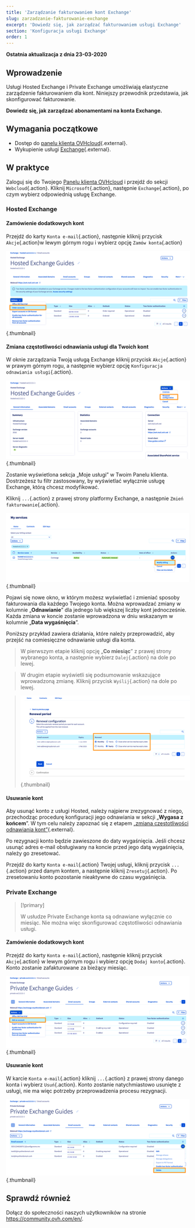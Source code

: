 ```yaml
---
title: 'Zarządzanie fakturowaniem kont Exchange'
slug: zarzadzanie-fakturowanie-exchange
excerpt: 'Dowiedz się, jak zarządzać fakturowaniem usługi Exchange'
section: 'Konfiguracja usługi Exchange'
order: 1
---
```



**Ostatnia aktualizacja z dnia 23-03-2020**

## Wprowadzenie

Usługi Hosted Exchange i Private Exchange umożliwiają elastyczne zarządzenie fakturowaniem dla kont. Niniejszy przewodnik przedstawia, jak skonfigurować fakturowanie.


**Dowiedz się, jak zarządzać abonamentami na konta Exchange.**

## Wymagania początkowe

- Dostęp do [panelu klienta OVHcloud](https://www.ovh.com/auth/?action=gotomanager&from=https://www.ovh.pl/&ovhSubsidiary=pl){.external}.
- Wykupienie usługi [Exchange](https://www.ovhcloud.com/pl/emails/hosted-exchange/){.external}.

## W praktyce

Zaloguj się do Twojego [Panelu klienta OVHcloud](https://www.ovh.com/auth/?action=gotomanager&from=https://www.ovh.pl/&ovhSubsidiary=pl) i przejdź do sekcji `Webcloud`{.action}. Kliknij `Microsoft`{.action}, następnie `Exchange`{.action}, po czym wybierz odpowiednią usługę Exchange.

### Hosted Exchange 

#### Zamówienie dodatkowych kont

Przejdź do karty `Konta e-mail`{.action}, następnie kliknij przycisk `Akcje`{.action}w lewym górnym rogu i wybierz opcję `Zamów konta`{.action}

![billing_exchange](images/billing-exchange-00.png){.thumbnail}


#### Zmiana częstotliwości odnawiania usługi dla Twoich kont

W oknie zarządzania Twoją usługą Exchange kliknij przycisk `Akcje`{.action} w prawym górnym rogu, a następnie wybierz opcję `Konfiguracja odnawiania usługi`{.action}. 

![billing_exchange](images/billing-exchange-01.png){.thumbnail}

Zostanie wyświetlona sekcja „Moje usługi” w Twoim Panelu klienta. Dostrzeżesz tu filtr zastosowany, by wyświetlać wyłącznie usługę Exchange, którą chcesz modyfikować.

Kliknij `...`{.action} z prawej strony platformy Exchange, a następnie `Zmień fakturowanie`{.action}.

![billing_exchange](images/billing-exchange-02.png){.thumbnail}

Pojawi się nowe okno, w którym możesz wyświetlać i zmieniać sposoby fakturowania dla każdego Twojego konta. Można wprowadzać zmiany w kolumnie „**Odnawianie**” dla jednego lub większej liczby kont jednocześnie. Każda zmiana w koncie zostanie wprowadzona w dniu wskazanym w kolumnie „**Data wygaśnięcia**”. 

Poniższy przykład zawiera działania, które należy przeprowadzić, aby przejść na comiesięczne odnawianie usługi dla konta.

> W pierwszym etapie kliknij opcję „**Co miesiąc**” z prawej strony wybranego konta, a następnie wybierz `Dalej`{.action} na dole po lewej.

> W drugim etapie wyświetli się podsumowanie wskazujące wprowadzoną zmianę. Kliknij przycisk `Wyślij`{.action} na dole po lewej.

> ![billing_exchange](images/billing-exchange-03.png){.thumbnail}

#### Usuwanie kont

Aby usunąć konto z usługi Hosted, należy najpierw zrezygnować z niego, przechodząc procedurę konfiguracji jego odnawiania w sekcji „**Wygasa z końcem**”. W tym celu należy zapoznać się z etapem [„zmiana częstotliwości odnawiania kont”](./#modifier-la-periodicite-de-vos-comptes){.external}.

Po rezygnacji konto będzie zawieszone do daty wygaśnięcia. Jeśli chcesz usunąć adres e-mail obsługiwany na koncie przed jego datą wygaśnięcia, należy go zresetować.

Przejdź do karty `Konta e-mail`{.action} Twojej usługi, kliknij przycisk `...`{.action} przed danym kontem, a następnie kliknij `Zresetuj`{.action}. Po zresetowaniu konto pozostanie nieaktywne do czasu wygaśnięcia.

### Private Exchange

> [!primary]
>
> W usłudze Private Exchange konta są odnawiane wyłącznie co miesiąc. Nie można więc skonfigurować częstotliwości odnawiania usługi.

#### Zamówienie dodatkowych kont

Przejdź do karty `Konta e-mail`{.action}, następnie kliknij przycisk `Akcje`{.action} w lewym górnym rogu i wybierz opcję `Dodaj konto`{.action}. Konto zostanie zafakturowane za bieżący miesiąc.

![billing_exchange](images/billing-exchange-06.png){.thumbnail}


#### Usuwanie kont

W karcie `Konta e-mail`{.action} kliknij `...`{.action} z prawej strony danego konta i wybierz `Usuń`{.action}. Konto zostanie natychmiastowo usunięte z usługi, nie ma więc potrzeby przeprowadzenia procesu rezygnacji.

![billing_exchange](images/billing-exchange-07.png){.thumbnail}


## Sprawdź również

Dołącz do społeczności naszych użytkowników na stronie <https://community.ovh.com/en/>.
